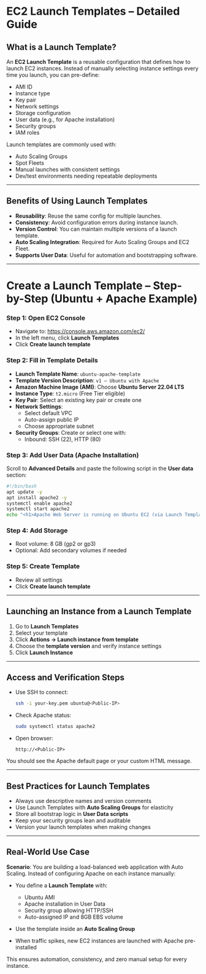# EC2 Launch Templates – Detailed Guide

## What is a Launch Template?

An **EC2 Launch Template** is a reusable configuration that defines how to launch EC2 instances. Instead of manually selecting instance settings every time you launch, you can pre-define:
- AMI ID
- Instance type
- Key pair
- Network settings
- Storage configuration
- User data (e.g., for Apache installation)
- Security groups
- IAM roles

Launch templates are commonly used with:
- Auto Scaling Groups
- Spot Fleets
- Manual launches with consistent settings
- Dev/test environments needing repeatable deployments

---

## Benefits of Using Launch Templates

- **Reusability**: Reuse the same config for multiple launches.
- **Consistency**: Avoid configuration errors during instance launch.
- **Version Control**: You can maintain multiple versions of a launch template.
- **Auto Scaling Integration**: Required for Auto Scaling Groups and EC2 Fleet.
- **Supports User Data**: Useful for automation and bootstrapping software.

---

# Create a Launch Template – Step-by-Step (Ubuntu + Apache Example)

### Step 1: Open EC2 Console
- Navigate to: https://console.aws.amazon.com/ec2/
- In the left menu, click **Launch Templates**
- Click **Create launch template**

### Step 2: Fill in Template Details

- **Launch Template Name**: `ubuntu-apache-template`
- **Template Version Description**: `v1 – Ubuntu with Apache`
- **Amazon Machine Image (AMI)**: Choose **Ubuntu Server 22.04 LTS**
- **Instance Type**: `t2.micro` (Free Tier eligible)
- **Key Pair**: Select an existing key pair or create one
- **Network Settings**:
  - Select default VPC
  - Auto-assign public IP
  - Choose appropriate subnet
- **Security Groups**: Create or select one with:
  - Inbound: SSH (22), HTTP (80)

### Step 3: Add User Data (Apache Installation)

Scroll to **Advanced Details** and paste the following script in the **User data** section:

```bash
#!/bin/bash
apt update -y
apt install apache2 -y
systemctl enable apache2
systemctl start apache2
echo "<h1>Apache Web Server is running on Ubuntu EC2 (via Launch Template)</h1>" > /var/www/html/index.html
````

### Step 4: Add Storage

* Root volume: 8 GB (gp2 or gp3)
* Optional: Add secondary volumes if needed

### Step 5: Create Template

* Review all settings
* Click **Create launch template**

---

## Launching an Instance from a Launch Template

1. Go to **Launch Templates**
2. Select your template
3. Click **Actions → Launch instance from template**
4. Choose the **template version** and verify instance settings
5. Click **Launch Instance**

---

## Access and Verification Steps

* Use SSH to connect:

  ```bash
  ssh -i your-key.pem ubuntu@<Public-IP>
  ```

* Check Apache status:

  ```bash
  sudo systemctl status apache2
  ```

* Open browser:

  ```
  http://<Public-IP>
  ```

You should see the Apache default page or your custom HTML message.

---

## Best Practices for Launch Templates

* Always use descriptive names and version comments
* Use Launch Templates with **Auto Scaling Groups** for elasticity
* Store all bootstrap logic in **User Data scripts**
* Keep your security groups lean and auditable
* Version your launch templates when making changes

---

## Real-World Use Case

**Scenario**: You are building a load-balanced web application with Auto Scaling.
Instead of configuring Apache on each instance manually:

* You define a **Launch Template** with:

  * Ubuntu AMI
  * Apache installation in User Data
  * Security group allowing HTTP/SSH
  * Auto-assigned IP and 8GB EBS volume
* Use the template inside an **Auto Scaling Group**
* When traffic spikes, new EC2 instances are launched with Apache pre-installed

This ensures automation, consistency, and zero manual setup for every instance.


